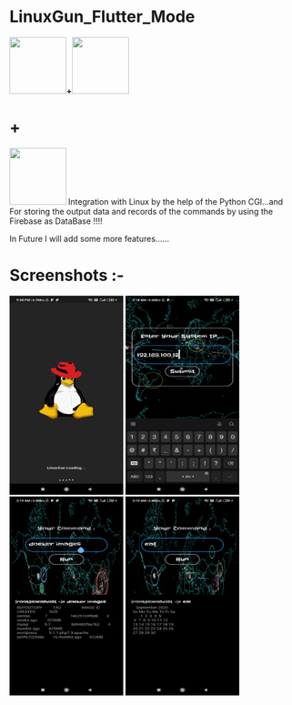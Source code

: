 # LinuxGun_Flutter_Mode 
<b>
<img src="https://upload.wikimedia.org/wikipedia/commons/thumb/3/35/Tux.svg/1200px-Tux.svg.png" width=100px height=100px>+<img src="https://ih1.redbubble.net/image.1057254628.1918/flat,750x,075,f-pad,750x1000,f8f8f8.u1.jpg" width=100px height=100px><h1>+</h1><img src="https://firebase.google.com/downloads/brand-guidelines/PNG/logo-vertical.png" width=100px height=100px>
</b>
Integration with Linux by the help of the Python CGI...and For storing the output data and records of the commands by using the Firebase as DataBase !!!!

In Future I will add some more features......

# Screenshots :-
<img src="screenshots/1l.jpg" width=200px height=350>    <img src="screenshots/2l.jpg" width=200px height=350>    <img src="screenshots/3l.jpg" width=200px height=350>    <img src="screenshots/4l.jpg" width=200px height=350>
